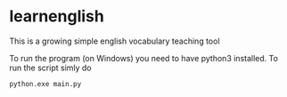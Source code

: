 # learnenglish
This is a growing simple english vocabulary teaching tool

To run the program (on Windows) you need to have python3 installed.
To run the script simly do

```
python.exe main.py
```
